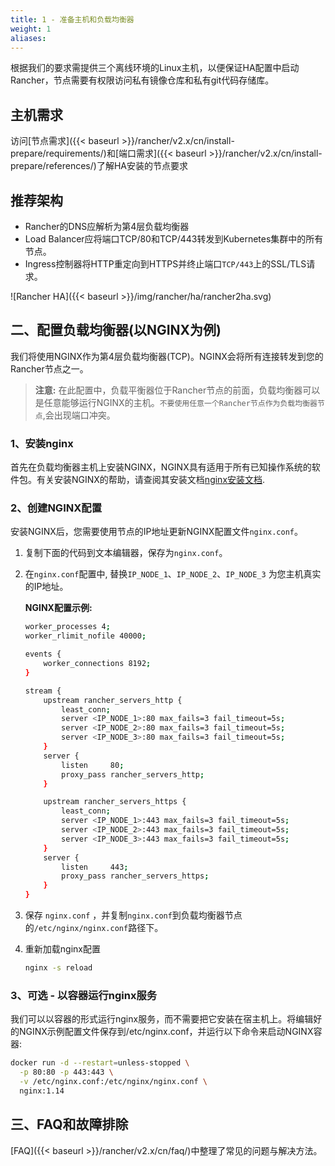 ```yaml
---
title: 1 - 准备主机和负载均衡器
weight: 1
aliases:
---
```

根据我们的要求需提供三个离线环境的Linux主机，以便保证HA配置中启动Rancher，节点需要有权限访问私有镜像仓库和私有git代码存储库。

## 主机需求

访问[节点需求]({{< baseurl >}}/rancher/v2.x/cn/install-prepare/requirements/)和[端口需求]({{< baseurl >}}/rancher/v2.x/cn/install-prepare/references/)了解HA安装的节点要求

## 推荐架构

- Rancher的DNS应解析为第4层负载均衡器
- Load Balancer应将端口TCP/80和TCP/443转发到Kubernetes集群中的所有节点。
- Ingress控制器将HTTP重定向到HTTPS并终止端口`TCP/443`上的SSL/TLS请求。

![Rancher HA]({{< baseurl >}}/img/rancher/ha/rancher2ha.svg)

## 二、配置负载均衡器(以NGINX为例)

我们将使用NGINX作为第4层负载均衡器(TCP)。NGINX会将所有连接转发到您的Rancher节点之一。

>**注意:** 在此配置中，负载平衡器位于Rancher节点的前面，负载均衡器可以是任意能够运行NGINX的主机。`不要使用任意一个Rancher节点作为负载均衡器节点`,会出现端口冲突。

### 1、安装nginx

首先在负载均衡器主机上安装NGINX，NGINX具有适用于所有已知操作系统的软件包。有关安装NGINX的帮助，请查阅其安装文档[nginx安装文档](https://www.nginx.com/resources/wiki/start/topics/tutorials/install/).

### 2、创建NGINX配置

安装NGINX后，您需要使用节点的IP地址更新NGINX配置文件`nginx.conf`。

1. 复制下面的代码到文本编辑器，保存为`nginx.conf`。
2. 在`nginx.conf`配置中, 替换`IP_NODE_1`、`IP_NODE_2`、`IP_NODE_3` 为您主机真实的IP地址。

    **NGINX配置示例:**

    ```bash
    worker_processes 4;
    worker_rlimit_nofile 40000;

    events {
        worker_connections 8192;
    }

    stream {
        upstream rancher_servers_http {
            least_conn;
            server <IP_NODE_1>:80 max_fails=3 fail_timeout=5s;
            server <IP_NODE_2>:80 max_fails=3 fail_timeout=5s;
            server <IP_NODE_3>:80 max_fails=3 fail_timeout=5s;
        }
        server {
            listen     80;
            proxy_pass rancher_servers_http;
        }

        upstream rancher_servers_https {
            least_conn;
            server <IP_NODE_1>:443 max_fails=3 fail_timeout=5s;
            server <IP_NODE_2>:443 max_fails=3 fail_timeout=5s;
            server <IP_NODE_3>:443 max_fails=3 fail_timeout=5s;
        }
        server {
            listen     443;
            proxy_pass rancher_servers_https;
        }
    }
    ```

3. 保存 `nginx.conf` ，并复制`nginx.conf`到负载均衡器节点的`/etc/nginx/nginx.conf`路径下。
4. 重新加载nginx配置

    ```bash
    nginx -s reload
    ```

### 3、可选 - 以容器运行nginx服务

我们可以以容器的形式运行nginx服务，而不需要把它安装在宿主机上。将编辑好的NGINX示例配置文件保存到/etc/nginx.conf，并运行以下命令来启动NGINX容器:

```bash
docker run -d --restart=unless-stopped \
  -p 80:80 -p 443:443 \
  -v /etc/nginx.conf:/etc/nginx/nginx.conf \
  nginx:1.14
```

## 三、FAQ和故障排除

[FAQ]({{< baseurl >}}/rancher/v2.x/cn/faq/)中整理了常见的问题与解决方法。